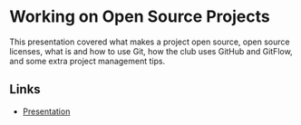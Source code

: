 # Working on Open Source Projects

This presentation covered what makes a project open source, open source licenses, what is and how to use Git, how the club uses GitHub and GitFlow, and some extra project management tips.

## Links

- [Presentation](https://docs.google.com/presentation/d/1X9M6G5xrrvaPqLF5m2Gjy1k6e2uKtXDw_Hsf2ZxObik/edit?usp=sharing)
